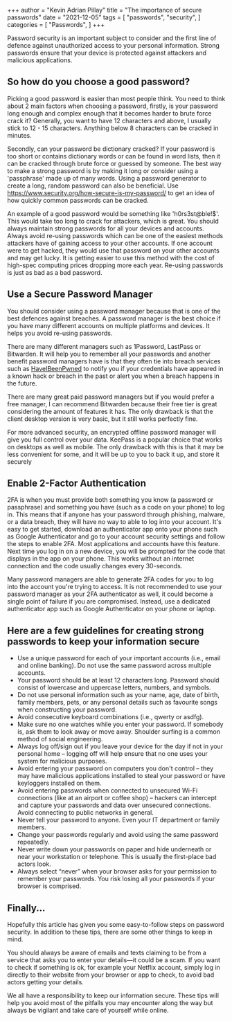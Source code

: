+++
author = "Kevin Adrian Pillay"
title = "The importance of secure passwords"
date = "2021-12-05"
tags = [
    "passwords",
    "security",
]
categories = [
    "Passwords",
]
+++

Password security is an important subject to consider and the first line of defence against unauthorized access to your personal information. Strong passwords ensure that your device is protected against attackers and malicious applications. 

## So how do you choose a good password?

Picking a good password is easier than most people think. You need to think about 2 main factors when choosing a password, firstly, is your password long enough and complex enough that it becomes harder to brute force crack it? Generally, you want to have 12 characters and above, I usually stick to 12 - 15 characters. Anything below 8 characters can be cracked in minutes. 

Secondly, can your password be dictionary cracked? If your password is too short or contains dictionary words or can be found in word lists, then it can be cracked through brute force or guessed by someone. The best way to make a strong password is by making it long or consider using a 'passphrase' made up of many words. Using a password generator to create a long, random password can also be beneficial. Use https://www.security.org/how-secure-is-my-password/ to get an idea of how quickly common passwords can be cracked. 

An example of a good password would be something like 'h0rs3st@ble!$'. This would take too long to crack for attackers, which is great. 
You should always maintain strong passwords for all your devices and accounts. Always avoid re-using passwords which can be one of the easiest methods attackers have of gaining access to your other accounts. If one account were to get hacked, they would use that password on your other accounts and may get lucky. It is getting easier to use this method with the cost of high-spec computing prices dropping more each year. Re-using passwords is just as bad as a bad password. 

## Use a Secure Password Manager

You should consider using a password manager because that is one of the best defences against breaches. A password manager is the best choice if you have many different accounts on multiple platforms and devices. It helps you avoid re-using passwords.

There are many different managers such as 1Password, LastPass or Bitwarden. It will help you to remember all your passwords and another benefit password managers have is that they often tie into breach services such as [HaveIBeenPwned](https://haveibeenpwned.com) to notify you if your credentials have appeared in a known hack or breach in the past or alert you when a breach happens in the future.

There are many great paid password managers but if you would prefer a free manager, I can recommend Bitwarden because their free tier is great considering the amount of features it has. The only drawback is that the client desktop version is very basic, but it still works perfectly fine. 

For more advanced security, an encrypted offline password manager will give you full control over your data. KeePass is a popular choice that works on desktops as well as mobile. The only drawback with this is that it may be less convenient for some, and it will be up to you to back it up, and store it securely

## Enable 2-Factor Authentication

2FA is when you must provide both something you know (a password or passphrase) and something you have (such as a code on your phone) to log in. This means that if anyone has your password through phishing, malware, or a data breach, they will have no way to able to log into your account. It's easy to get started, download an authenticator app onto your phone such as Google Authenticator and go to your account security settings and follow the steps to enable 2FA. Most applications and accounts have this feature. Next time you log in on a new device, you will be prompted for the code that displays in the app on your phone. This works without an internet connection and the code usually changes every 30-seconds.

Many password managers are able to generate 2FA codes for you to log into the account you're trying to access. It is not recommended to use your password manager as your 2FA authenticator as well, it could become a single point of failure if you are compromised. Instead, use a dedicated authenticator app such as Google Authenticator on your phone or laptop.

## Here are a few guidelines for creating strong passwords to keep your information secure

-	Use a unique password for each of your important accounts (i.e., email and online banking). Do not use the same password across multiple accounts. 
-	Your password should be at least 12 characters long. Password should consist of lowercase and uppercase letters, numbers, and symbols. 
-	Do not use personal information such as your name, age, date of birth, family members, pets, or any personal details such as favourite songs when constructing your password.
-	Avoid consecutive keyboard combinations (i.e., qwerty or asdfg).
-	Make sure no one watches while you enter your password. If somebody is, ask them to look away or move away. Shoulder surfing is a common method of social engineering. 
-	Always log off/sign out if you leave your device for the day if not in your personal home – logging off will help ensure that no one uses your system for malicious purposes. 
-	Avoid entering your password on computers you don't control – they may have malicious applications installed to steal your password or have keyloggers installed on them.
-	Avoid entering passwords when connected to unsecured Wi-Fi connections (like at an airport or coffee shop) – hackers can intercept and capture your passwords and data over unsecured connections. Avoid connecting to public networks in general. 
-	Never tell your password to anyone. Even your IT department or family members.
-	Change your passwords regularly and avoid using the same password repeatedly.
-	Never write down your passwords on paper and hide underneath or near your workstation or telephone. This is usually the first-place bad actors look.
-	Always select “never” when your browser asks for your permission to remember your passwords. You risk losing all your passwords if your browser is comprised. 

## Finally...

Hopefully this article has given you some easy-to-follow steps on password security. In addition to these tips, there are some other things to keep in mind. 

You should always be aware of emails and texts claiming to be from a service that asks you to enter your details—it could be a scam. 
If you want to check if something is ok, for example your Netflix account, simply log in directly to their website from your browser or app to check, to avoid bad actors getting your details. 

We all have a responsibility to keep our information secure. These tips will help you avoid most of the pitfalls you may encounter along the way but always be vigilant and take care of yourself while online. 
